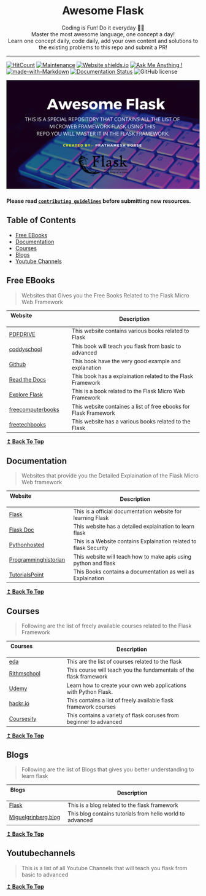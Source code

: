<h1 align="center">
  Awesome Flask
</h1>

<p align="center">
  Coding is Fun! Do it everyday 💯💯
  <br />
  Master the most awesome language, one concept a day!
  <br />
  Learn one concept daily, code daily, add your own content and solutions to the existing problems to this repo and submit a PR!
</p>

***

[![HitCount](http://hits.dwyl.com/viraldevpb/Awesome_Flask.svg)](http://hits.dwyl.com/viraldevpb/Awesome_Flask) [![Maintenance](https://img.shields.io/badge/Maintained%3F-yes-green.svg)](https://GitHub.com/viraldevpb/Awesome_Flask/) [![Website shields.io](https://img.shields.io/website-up-down-green-red/http/shields.io.svg)](https://viraldevpb.github.io/Portfolio/) [![Ask Me Anything !](https://img.shields.io/badge/Ask%20me-anything-1abc9c.svg)](https://viraldevpb.github.io/Portfolio/) [![made-with-Markdown](https://img.shields.io/badge/Made%20with-Markdown-1f425f.svg)](http://commonmark.org) [![Documentation Status](https://readthedocs.org/projects/ansicolortags/badge/?version=latest)](http://ansicolortags.readthedocs.io/?badge=latest) ![GitHub license](https://img.shields.io/github/license/viraldevpb/Awesome_Flask.svg)

![Awesome_Flask](./cover.png)
#### Please read [`contributing guidelines`](./contributing.md) before submitting new resources.

## Table of Contents

- [Free EBooks](#free-ebooks)
- [Documentation](#Documentation)
- [Courses](#Courses)
- [Blogs](#Blogs)
- [Youtube Channels](#Youtubechannels)

## Free EBooks

>Websites that Gives you the Free Books Related to the Flask Micro Web Framework

| Website&nbsp; &nbsp; &nbsp; &nbsp; &nbsp; &nbsp; &nbsp; &nbsp; &nbsp; &nbsp; &nbsp; &nbsp; &nbsp; &nbsp; | Description                                                        |
| -------------------------------------------------------------------------------------------------------- | ------------------------------------------------------------------ |
| [PDFDRIVE](https://www.pdfdrive.com/flask-books.html)                                                    | This website contains various books related to Flask               |
| [coddyschool](https://coddyschool.com/upload/Flask_Web_Development_Developing.pdf)                       | This book will teach you flask from basic to advanced              | 
| [Github](https://github.com/gary136/ebook/blob/master/Flask%20Web%20Development.pdf)                     | This book have the very good example and explanation               |
| [Read the Docs](https://media.readthedocs.org/pdf/flask/latest/flask.pdf)                                | This book has a explaination related to the Flask Framework        |
| [Explore Flask](http://exploreflask.com/_/downloads/en/latest/pdf/)                                      | This is a book related to the Flask Micro Web Framework            |
| [freecomputerbooks](https://bit.ly/3pdQsSu)                                                              | This website containes a list of free ebooks for Flask Framework   |
| [freetechbooks](https://www.freetechbooks.com)                                                           | This website has a various books related to the Flask              |

<div align="left">
    <b><a href="#table-of-contents">↥ Back To Top</a></b>
</div>

## Documentation

>Websites that provide you the Detailed Explaination of the Flask Micro Web framework  

| Website&nbsp; &nbsp; &nbsp; &nbsp; &nbsp; &nbsp; &nbsp; &nbsp; &nbsp; &nbsp; &nbsp; &nbsp; &nbsp; &nbsp; | Description                                                        |
| -------------------------------------------------------------------------------------------------------- | ------------------------------------------------------------------ |
| [Flask](https://flask.palletsprojects.com/en/1.1.x/)                                                     | This is a official documentation website for learning Flask        |
| [Flask Doc](https://flask-doc.readthedocs.io/en/latest/)                                                 | This website has a detailed explaination to learn flask            | 
| [Pythonhosted](https://pythonhosted.org/Flask-Security/)                                                 | This is a Website contains Explaination related to flask Security  |
| [Programminghistorian](https://programminghistorian.org/en/lessons/creating-apis-with-python-and-flask)  | This website will teach how to make apis using python and flask    | 
| [TutorialsPoint](https://www.tutorialspoint.com/flask/flask_tutorial.pdf)                                | This Books contains a documentation as well as Explaination        |

<div align="left">
    <b><a href="#table-of-contents">↥ Back To Top</a></b>
</div>

## Courses

>Following are the list of freely available courses related to the Flask Framework

| Courses&nbsp; &nbsp; &nbsp; &nbsp; &nbsp; &nbsp; &nbsp; &nbsp; &nbsp; &nbsp; &nbsp; &nbsp; &nbsp; &nbsp; | Description                                                        |
| -------------------------------------------------------------------------------------------------------- | ------------------------------------------------------------------ |
| [eda](https://www.edx.org/learn/flask)                                                                   | This are the list of courses related to the flask                  |
| [Rithmschool](https://www.rithmschool.com/courses/flask-fundamentals)                                    | This course will teach you the fundamentals of the flask framework | 
| [Udemy](https://www.udemy.com/course/python-flask-for-beginners/)                                        | Learn how to create your own web applications with Python Flask.   |
| [hackr.io](https://hackr.io/tutorials/learn-flask)                                                       | This contains a list of freely available flask framework courses   | 
| [Coursesity](https://coursesity.com/free-tutorials-learn/flask)                                          | This contains a variety of flask coruses from beginner to advanced |

<div align="left">
    <b><a href="#table-of-contents">↥ Back To Top</a></b>
</div>

## Blogs

>Following are the list of Blogs that gives you better understanding to learn flask

| Blogs&nbsp; &nbsp; &nbsp; &nbsp; &nbsp; &nbsp; &nbsp; &nbsp; &nbsp; &nbsp; &nbsp; &nbsp; &nbsp; &nbsp;   | Description                                                        |
| ------------------------------------------------------------------------------------------------------   | ------------------------------------------------------------------ |
| [Flask](https://flask.palletsprojects.com/en/1.1.x/tutorial/blog/)                                       | This is a blog related to the flask framework                      |
| [Miguelgrinberg.blog](https://blog.miguelgrinberg.com/post/the-flask-mega-tutorial-part-i-hello-world)   | This blog contains tutorials from hello world to advanced          |  | [soshace.com](https://soshace.com/how-to-create-a-personal-blogging-website-part-1/)                     | This blog will teach you how to create blogging website using flask| | [Techwithtim](https://www.techwithtim.net/tutorials/flask/)                                              | This blog will teach you how to add HTML templates to flask Webapp | 

<div align="left">
    <b><a href="#table-of-contents">↥ Back To Top</a></b>
</div>

## Youtubechannels

>This is a list of all Youtube Channels that will teach you flask from basic to advanced



<div align="left">
    <b><a href="#table-of-contents">↥ Back To Top</a></b>
</div>
